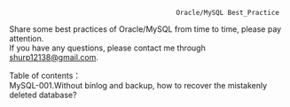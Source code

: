                                               Oracle/MySQL Best_Practice
Share some best practices of Oracle/MySQL from time to time, please pay attention.\
If you have any questions, please contact me through shurp12138@gmail.com.

Table of contents：\
MySQL-001.Without binlog and backup, how to recover the mistakenly deleted database?
